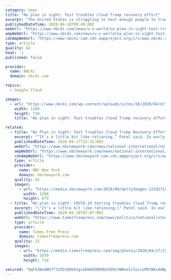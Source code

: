 ```yaml
---
category: news
title: "No plan in sight: Test troubles cloud Trump recovery effort"
excerpt: "The United States is struggling to test enough people to track and control the spread of the novel coronavirus, a crucial first step to reopening parts of the"
publishedDateTime: 2020-04-18T09:49:00Z
webUrl: "https://www.nbc4i.com/news/u-s-world/no-plan-in-sight-test-troubles-cloud-trump-recovery-effort/"
ampWebUrl: "https://www.nbc4i.com/news/u-s-world/no-plan-in-sight-test-troubles-cloud-trump-recovery-effort/amp/"
cdnAmpWebUrl: "https://www-nbc4i-com.cdn.ampproject.org/c/s/www.nbc4i.com/news/u-s-world/no-plan-in-sight-test-troubles-cloud-trump-recovery-effort/amp/"
type: article
quality: 42
heat: -1
published: false

provider:
  name: NBC4i
  domain: nbc4i.com

topics:
  - Google Cloud

images:
  - url: "https://www.nbc4i.com/wp-content/uploads/sites/18/2020/04/drive-in-test.jpg?w=1280&h=720&crop=1"
    width: 1280
    height: 720
    title: "No plan in sight: Test troubles cloud Trump recovery effort"

related:
  - title: "No Plan in Sight: Test Troubles Cloud Trump Recovery Effort"
    excerpt: "“It’s a little bit like rationing,” Patel said. In early March, Trump announced a plan for nationwide testing via drive-thru sites at chains such as Walmart and Target, linked by a Google-affiliated website. Six weeks later, the website is a pilot program available in just four California counties. Few of the retailers' sites have ..."
    publishedDateTime: 2020-04-17T22:32:00Z
    webUrl: "https://www.nbcnewyork.com/news/national-international/no-plan-in-sight-test-troubles-cloud-trump-recovery-effort/2379111/"
    ampWebUrl: "https://www.nbcnewyork.com/news/national-international/no-plan-in-sight-test-troubles-cloud-trump-recovery-effort/2379111/?amp"
    cdnAmpWebUrl: "https://www-nbcnewyork-com.cdn.ampproject.org/c/s/www.nbcnewyork.com/news/national-international/no-plan-in-sight-test-troubles-cloud-trump-recovery-effort/2379111/?amp"
    type: article
    provider:
      name: NBC New York
      domain: nbcnewyork.com
    quality: 42
    images:
      - url: "https://media.nbcnewyork.com/2019/09/GettyImages-1219271521.jpg?resize=1200%2C675"
        width: 1200
        height: 675
  - title: "No plan in sight: COVID-19 testing troubles cloud Trump recovery effort"
    excerpt: "\"It's a little bit like rationing,\" Patel said. In early March, Trump announced a plan for nationwide testing via drive-thru sites at chains such as Walmart and Target, linked by a Google-affiliated website. Six weeks later, the website is a pilot program available in just four California counties. Few of the retailers' sites have opened ..."
    publishedDateTime: 2020-04-18T07:07:00Z
    webUrl: "https://www.timesfreepress.com/news/politics/national/story/2020/apr/18/no-plan-test-troubles-cloud-trump-recovery/520956/"
    type: article
    provider:
      name: Times Free Press
      domain: timesfreepress.com
    quality: 22
    images:
      - url: "https://media.timesfreepress.com/img/photos/2020/04/17/1587176149_101392945-5d1b624bcc644f8284a48d24f85681fe_gs_t1070_h396a884cc973614a990c09c925ec0e81da6ef077.jpg"
        width: 1070
        height: 714

secured: "UqF43WuQWU7flUZbtQOb82g1eDmHZGMO8bVXO9zYWWneIxlwisiM97WkvdmBpURRZHwJaudVre9JAfb2v8xrNsRKOfrvgqeNCLlyCtfxvYrI1Bsek3eeBzRU5oO7zWJ0EInMl+fZmdZYHUsIMp1Ndhsml9oNgSD+C4ZlfUcn371UwETldhwWJyETVlCvYc2Vc3NSkgCQ6GsqwvOp6ExMAtasnmXHJjrGiV6pg45Disv9e4NwJJTDfklhTEK/PgxciIxa+O9UKBdwjdpNKG7+AtdMXbRIoTCZvNHVc1DuWpd+Ul9PO86sgJfCT5OcTjdR;JJr8v8gnrp3XWHscVFJHHQ=="
---
```


